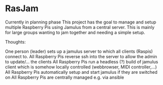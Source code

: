 # RasJam
Currently in planning phase
This project has the goal to manage and setup multiple Raspberry Pis using Jamulus from a central server.
This is mainly for large groups wanting to jam together and needing a simple setup.

Thoughts: 

One person (leader) sets up a jamulus server to which all clients (Raspis) connect to.
All Raspberry Pis reverse ssh into the server to allow the admin to update/... the clients
All Raspberry Pis run a headless (?) build of jamulus client which is somehow locally controlled (webbrowser, MIDI controller,...)
All Raspberry Pis automatically setup and start jamulus if they are switched on
All Raspberry Pis are centrally managed e.g. via ansible

 
